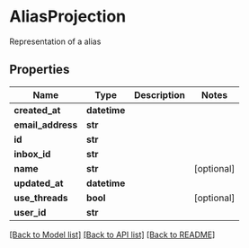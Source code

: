 # AliasProjection

Representation of a alias
## Properties
Name | Type | Description | Notes
------------ | ------------- | ------------- | -------------
**created_at** | **datetime** |  | 
**email_address** | **str** |  | 
**id** | **str** |  | 
**inbox_id** | **str** |  | 
**name** | **str** |  | [optional] 
**updated_at** | **datetime** |  | 
**use_threads** | **bool** |  | [optional] 
**user_id** | **str** |  | 

[[Back to Model list]](../README.md#documentation-for-models) [[Back to API list]](../README.md#documentation-for-api-endpoints) [[Back to README]](../README.md)


